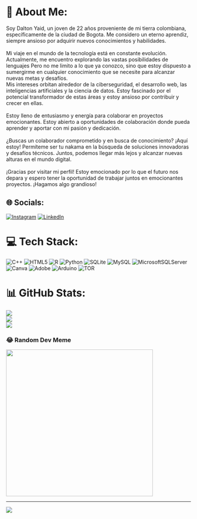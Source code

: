 # 💫 About Me:
Soy Dalton Yaid, un joven de 22 años proveniente de mi tierra colombiana, específicamente de la ciudad de Bogota. Me considero un eterno aprendiz, siempre ansioso por adquirir nuevos conocimientos y habilidades.<br><br>Mi viaje en el mundo de la tecnología está en constante evolución. Actualmente, me encuentro explorando las vastas posibilidades de lenguajes Pero no me limito a lo que ya conozco, sino que estoy dispuesto a sumergirme en cualquier conocimiento que se necesite para alcanzar nuevas metas y desafíos.<br>Mis intereses orbitan alrededor de la ciberseguridad, el desarrollo web, las inteligencias artificiales y la ciencia de datos. Estoy fascinado por el potencial transformador de estas áreas y estoy ansioso por contribuir y crecer en ellas.<br><br>Estoy lleno de entusiasmo y energía para colaborar en proyectos emocionantes. Estoy abierto a oportunidades de colaboración donde pueda aprender y aportar con mi pasión y dedicación.<br><br>¿Buscas un colaborador comprometido y en busca de conocimiento? ¡Aquí estoy! Permíteme ser tu nakama en la búsqueda de soluciones innovadoras y desafíos técnicos. Juntos, podemos llegar más lejos y alcanzar nuevas alturas en el mundo digital.<br><br>¡Gracias por visitar mi perfil! Estoy emocionado por lo que el futuro nos depara y espero tener la oportunidad de trabajar juntos en emocionantes proyectos. ¡Hagamos algo grandioso!


## 🌐 Socials:
[![Instagram](https://img.shields.io/badge/Instagram-%23E4405F.svg?logo=Instagram&logoColor=white)](https://instagram.com/@unchurcomas) [![LinkedIn](https://img.shields.io/badge/LinkedIn-%230077B5.svg?logo=linkedin&logoColor=white)](www.linkedin.com/in/dalton-yaid-torres-rondón-5b3251230) 

# 💻 Tech Stack:
![C++](https://img.shields.io/badge/c++-%2300599C.svg?style=for-the-badge&logo=c%2B%2B&logoColor=white) ![HTML5](https://img.shields.io/badge/html5-%23E34F26.svg?style=for-the-badge&logo=html5&logoColor=white) ![R](https://img.shields.io/badge/r-%23276DC3.svg?style=for-the-badge&logo=r&logoColor=white) ![Python](https://img.shields.io/badge/python-3670A0?style=for-the-badge&logo=python&logoColor=ffdd54) ![SQLite](https://img.shields.io/badge/sqlite-%2307405e.svg?style=for-the-badge&logo=sqlite&logoColor=white) ![MySQL](https://img.shields.io/badge/mysql-%2300000f.svg?style=for-the-badge&logo=mysql&logoColor=white) ![MicrosoftSQLServer](https://img.shields.io/badge/Microsoft%20SQL%20Server-CC2927?style=for-the-badge&logo=microsoft%20sql%20server&logoColor=white) ![Canva](https://img.shields.io/badge/Canva-%2300C4CC.svg?style=for-the-badge&logo=Canva&logoColor=white) ![Adobe](https://img.shields.io/badge/adobe-%23FF0000.svg?style=for-the-badge&logo=adobe&logoColor=white) ![Arduino](https://img.shields.io/badge/-Arduino-00979D?style=for-the-badge&logo=Arduino&logoColor=white) ![TOR](https://img.shields.io/badge/tor-%237E4798.svg?style=for-the-badge&logo=tor-project&logoColor=white)
# 📊 GitHub Stats:
![](https://github-readme-stats.vercel.app/api?username=DaltonYaid&theme=dark&hide_border=false&include_all_commits=false&count_private=false)<br/>
![](https://github-readme-streak-stats.herokuapp.com/?user=DaltonYaid&theme=dark&hide_border=false)<br/>
![](https://github-readme-stats.vercel.app/api/top-langs/?username=DaltonYaid&theme=dark&hide_border=false&include_all_commits=false&count_private=false&layout=compact)

### 😂 Random Dev Meme
<img src='https://randommeme-five.vercel.app/' style="height: 400px;"/>

---
[![](https://visitcount.itsvg.in/api?id=DaltonYaid&icon=0&color=0)](https://visitcount.itsvg.in)

<!-- Proudly created with GPRM ( https://gprm.itsvg.in ) -->
